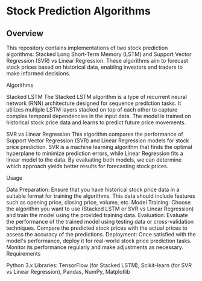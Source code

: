 
<H1> Stock Prediction Algorithms </H1> 

<H2>Overview</H2>

This repository contains implementations of two stock prediction algorithms: Stacked Long Short-Term Memory (LSTM) and Support Vector Regression (SVR) vs Linear Regression. These algorithms aim to forecast stock prices based on historical data, enabling investors and traders to make informed decisions.

Algorithms

Stacked LSTM
The Stacked LSTM algorithm is a type of recurrent neural network (RNN) architecture designed for sequence prediction tasks. It utilizes multiple LSTM layers stacked on top of each other to capture complex temporal dependencies in the input data. The model is trained on historical stock price data and learns to predict future price movements.

SVR vs Linear Regression
This algorithm compares the performance of Support Vector Regression (SVR) and Linear Regression models for stock price prediction. SVR is a machine learning algorithm that finds the optimal hyperplane to minimize prediction errors, while Linear Regression fits a linear model to the data. By evaluating both models, we can determine which approach yields better results for forecasting stock prices.

Usage

Data Preparation: Ensure that you have historical stock price data in a suitable format for training the algorithms. This data should include features such as opening price, closing price, volume, etc.
Model Training: Choose the algorithm you want to use (Stacked LSTM or SVR vs Linear Regression) and train the model using the provided training data.
Evaluation: Evaluate the performance of the trained model using testing data or cross-validation techniques. Compare the predicted stock prices with the actual prices to assess the accuracy of the predictions.
Deployment: Once satisfied with the model's performance, deploy it for real-world stock price prediction tasks. Monitor its performance regularly and make adjustments as necessary.
Requirements

Python 3.x
Libraries: TensorFlow (for Stacked LSTM), Scikit-learn (for SVR vs Linear Regression), Pandas, NumPy, Matplotlib
